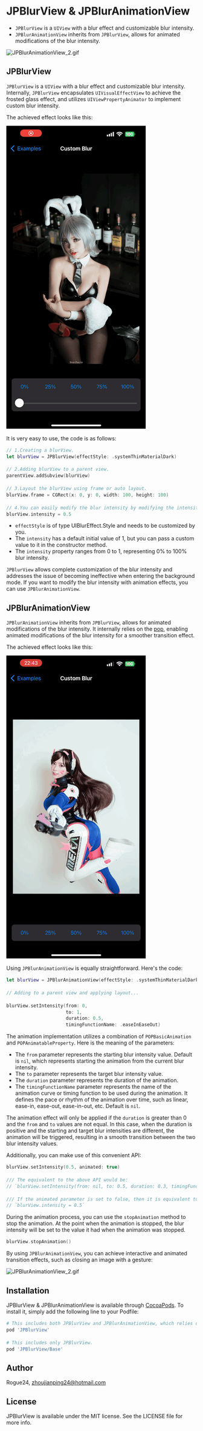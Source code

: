 # JPBlurView & JPBlurAnimationView

- `JPBlurView` is a `UIView` with a blur effect and customizable blur intensity. 
- `JPBlurAnimationView` inherits from `JPBlurView`, allows for animated modifications of the blur intensity.

![JPBlurAnimationView_2.gif](https://github.com/Rogue24/JPCover/raw/master/JPBlurView/JPBlurAnimationView_2.gif)

## JPBlurView

`JPBlurView` is a `UIView` with a blur effect and customizable blur intensity. Internally, `JPBlurView` encapsulates `UIVisualEffectView` to achieve the frosted glass effect, and utilizes `UIViewPropertyAnimator` to implement custom blur intensity.

The achieved effect looks like this:

![JPBlurView_1.gif](https://github.com/Rogue24/JPCover/raw/master/JPBlurView/JPBlurView_1.gif)

It is very easy to use, the code is as follows:
```swift
// 1.Creating a blurView.
let blurView = JPBlurView(effectStyle: .systemThinMaterialDark)

// 2.Adding blurView to a parent view.
parentView.addSubview(blurView)

// 3.Layout the blurView using frame or auto layout.
blurView.frame = CGRect(x: 0, y: 0, width: 100, height: 100)

// 4.You can easily modify the blur intensity by modifying the intensity property!
blurView.intensity = 0.5
```
- `effectStyle` is of type UIBlurEffect.Style and needs to be customized by you. 
- The `intensity` has a default initial value of 1, but you can pass a custom value to it in the constructor method.
- The `intensity` property ranges from 0 to 1, representing 0% to 100% blur intensity.

`JPBlurView` allows complete customization of the blur intensity and addresses the issue of becoming ineffective when entering the background mode. If you want to modify the blur intensity with animation effects, you can use `JPBlurAnimationView`.

## JPBlurAnimationView

`JPBlurAnimationView` inherits from `JPBlurView`, allows for animated modifications of the blur intensity. It internally relies on the [pop](https://github.com/facebookarchive/pop), enabling animated modifications of the blur intensity for a smoother transition effect.

The achieved effect looks like this:

![JPBlurAnimationView_1.gif](https://github.com/Rogue24/JPCover/raw/master/JPBlurView/JPBlurAnimationView_1.gif)

Using `JPBlurAnimationView` is equally straightforward. Here's the code:
```swift
let blurView = JPBlurAnimationView(effectStyle: .systemThinMaterialDark)

// Adding to a parent view and applying layout...

blurView.setIntensity(from: 0,
                      to: 1,
                      duration: 0.5,
                      timingFunctionName: .easeInEaseOut)
```
The animation implementation utilizes a combination of `POPBasicAnimation` and `POPAnimatableProperty`. Here is the meaning of the parameters:
- The `from` parameter represents the starting blur intensity value. Default is `nil`, which represents starting the animation from the current blur intensity.
- The `to` parameter represents the target blur intensity value.
- The `duration` parameter represents the duration of the animation.
- The `timingFunctionName` parameter represents the name of the animation curve or timing function to be used during the animation. It defines the pace or rhythm of the animation over time, such as linear, ease-in, ease-out, ease-in-out, etc. Default is `nil`.

The animation effect will only be applied if the `duration` is greater than 0 and the `from` and `to` values are not equal. In this case, when the duration is positive and the starting and target blur intensities are different, the animation will be triggered, resulting in a smooth transition between the two blur intensity values.

Additionally, you can make use of this convenient API:
```swift
blurView.setIntensity(0.5, animated: true)

/// The equivalent to the above API would be:
// `blurView.setIntensity(from: nil, to: 0.5, duration: 0.3, timingFunctionName: nil)`

/// If the animated parameter is set to false, then it is equivalent to:
// `blurView.intensity = 0.5`
```

During the animation process, you can use the `stopAnimation` method to stop the animation. At the point when the animation is stopped, the blur intensity will be set to the value it had when the animation was stopped.
```swift
blurView.stopAnimation()
```

By using `JPBlurAnimationView`, you can achieve interactive and animated transition effects, such as closing an image with a gesture:

![JPBlurAnimationView_2.gif](https://github.com/Rogue24/JPCover/raw/master/JPBlurView/JPBlurAnimationView_2.gif)

## Installation

JPBlurView & JPBlurAnimationView is available through [CocoaPods](https://cocoapods.org). To install
it, simply add the following line to your Podfile:

```ruby
# This includes both JPBlurView and JPBlurAnimationView, which relies on the pop library.
pod 'JPBlurView'

# This includes only JPBlurView.
pod 'JPBlurView/Base'
```

## Author

Rogue24, zhoujianping24@hotmail.com

## License

JPBlurView is available under the MIT license. See the LICENSE file for more info.
